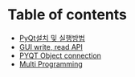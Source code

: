 # Table of contents

* [PyQt설치 및 실행방법](README.md)
* [GUI write, read API](gui-write-read-api.md)
* [PYQT Object connection](untitled.md)
* [Multi Programming](multi-programming.md)

